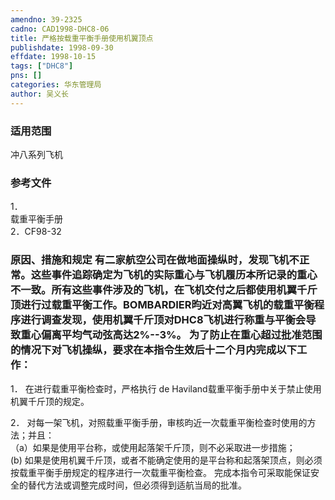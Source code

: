 ```yaml
---
amendno: 39-2325  
cadno: CAD1998-DHC8-06  
title: 严格按载重平衡手册使用机翼顶点  
publishdate: 1998-09-30  
effdate: 1998-10-15  
tags: ["DHC8"]  
pns: []  
categories: 华东管理局  
author: 吴义长  
---
```

  
### 适用范围  
冲八系列飞机  
  
<!--more-->  
### 参考文件  
1．  
载重平衡手册  
2．CF98-32  
  
### 原因、措施和规定 有二家航空公司在做地面操纵时，发现飞机不正常。这些事件追踪确定为飞机的实际重心与飞机履历本所记录的重心不一致。所有这些事件涉及的飞机，在飞机交付之后都使用机翼千斤顶进行过载重平衡工作。BOMBARDIER昀近对高翼飞机的载重平衡程序进行调查发现，使用机翼千斤顶对DHC8飞机进行称重与平衡会导致重心偏离平均气动弦高达2%--3%。 为了防止在重心超过批准范围的情况下对飞机操纵，要求在本指令生效后十二个月内完成以下工作：  
1． 在进行载重平衡检查时，严格执行 de Haviland载重平衡手册中关于禁止使用机翼千斤顶的规定。  
  
  
2． 对每一架飞机，对照载重平衡手册，审核昀近一次载重平衡检查时使用的方法；并且：  
     （a）如果是使用平台称，或使用起落架千斤顶，则不必采取进一步措施；  
(b) 如果是使用机翼千斤顶，或者不能确定使用的是平台称和起落架顶点，则必须按载重平衡手册规定的程序进行一次载重平衡检查。 完成本指令可采取能保证安全的替代方法或调整完成时间，但必须得到适航当局的批准。  
  
